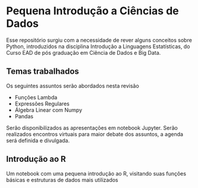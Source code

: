 # Pequena Introdução a Ciências de Dados

Esse repositório surgiu com a necessidade de rever alguns conceitos sobre Python, introduzidos na disciplina Introdução a Linguagens Estatísticas, do Curso EAD de pós graduação em Ciência de Dados e Big Data. 

## Temas trabalhados
Os seguintes assuntos serão abordados nesta revisão

 - Funções Lambda
 - Expressões Regulares
 - Álgebra Linear com Numpy
 - Pandas
 
Serão disponibilizados as apresentações em notebook Jupyter. 
Serão realizados encontros virtuais para maior debate dos assuntos, a agenda será definida e divulgada. 


## Introdução ao R

Um notebook com uma pequena introdução ao R, visitando suas funções básicas e estruturas de dados mais utilizados
